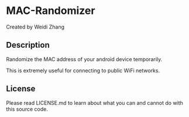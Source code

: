 # MAC-Randomizer

Created by Weidi Zhang

## Description

Randomize the MAC address of your android device temporarily.

This is extremely useful for connecting to public WiFi networks.

## License

Please read LICENSE.md to learn about what you can and cannot do with this source code.